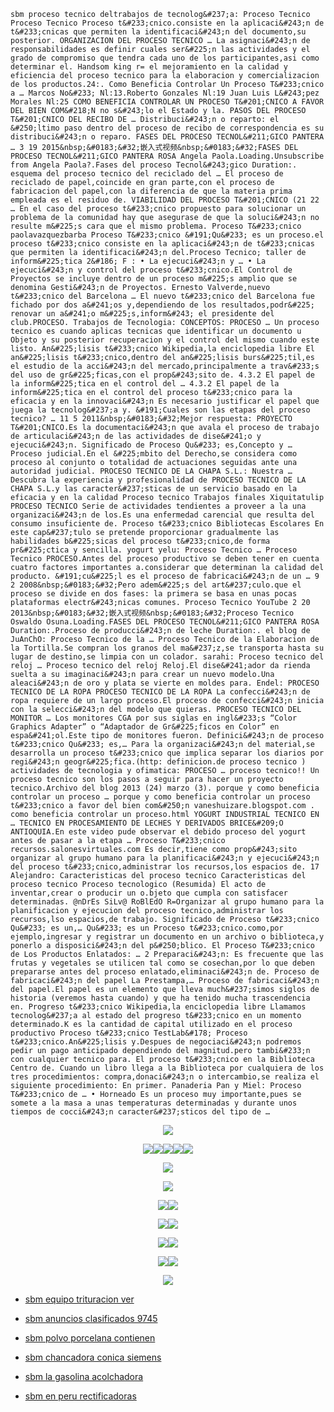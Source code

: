 
```
sbm proceso tecnico deltrabajos de tecnolog&#237;a: Proceso Tecnico Proceso Tecnico Proceso t&#233;cnico.consiste en la aplicaci&#243;n de t&#233;cnicas que permiten la identificaci&#243;n del documento,su posterior. ORGANIZACION DEL PROCESO TECNICO … La asignaci&#243;n de responsabilidades es definir cuales ser&#225;n las actividades y el grado de compromiso que tendra cada uno de los participantes,asi como determinar el. Handsom king r= el mejoramiento en la calidad y eficiencia del proceso tecnico para la elaboracion y comercializacion de los productos.24:. Como Beneficia Controlar Un Proceso T&#233;cnico a … Marcos No&#233; Nl:13.Roberto Gonzales Nl:19 Juan Luis L&#243;pez Morales Nl:25 COMO BENEFICIA CONTROLAR UN PROCESO T&#201;CNICO A FAVOR DEL BIEN COM&#218;N no s&#243;lo el Estado y la. PASOS DEL PROCESO T&#201;CNICO DEL RECIBO DE … Distribuci&#243;n o reparto: el &#250;ltimo paso dentro del proceso de recibo de correspondencia es su distribuci&#243;n o reparo. FASES DEL PROCESO TECNOL&#211;GICO PANTERA … 3 19 2015&nbsp;&#0183;&#32;嵌入式视频&nbsp;&#0183;&#32;FASES DEL PROCESO TECNOL&#211;GICO PANTERA ROSA Angela Paola.Loading.Unsubscribe from Angela Paola?.Fases del proceso Tecnol&#243;gico Duration:. esquema del proceso tecnico del reciclado del … El proceso de reciclado de papel,coincide en gran parte,con el proceso de fabricacion del papel,con la diferencia de que la materia prima empleada es el residuo de. VIABILIDAD DEL PROCESO T&#201;CNICO (21 22 … En el caso del proceso t&#233;cnico propuesto para solucionar un problema de la comunidad hay que asegurase de que la soluci&#243;n no resulte m&#225;s cara que el mismo problema. Proceso T&#233;cnico paolavazquezbarba Proceso T&#233;cnico &#191;Qu&#233; es un proceso.el proceso t&#233;cnico consiste en la aplicaci&#243;n de t&#233;cnicas que permiten la identificaci&#243;n del.Proceso Tecnico; taller de inform&#225;tica 2&#186; F : • La ejecuci&#243;n y … • La ejecuci&#243;n y control del proceso t&#233;cnico.El Control de Proyectos se incluye dentro de un proceso m&#225;s amplio que se denomina Gesti&#243;n de Proyectos. Ernesto Valverde,nuevo t&#233;cnico del Barcelona … El nuevo t&#233;cnico del Barcelona fue fichado por dos a&#241;os y,dependiendo de los resultados,podr&#225; renovar un a&#241;o m&#225;s,inform&#243; el presidente del club.PROCESO. Trabajos de Tecnologia: CONCEPTOS: PROCESO … Un proceso tecnico es cuando aplicas tecnicas que identificar un documento u Objeto y su posterior recuperacion y el control del mismo cuando este listo. An&#225;lisis t&#233;cnico Wikipedia,la enciclopedia libre El an&#225;lisis t&#233;cnico,dentro del an&#225;lisis burs&#225;til,es el estudio de la acci&#243;n del mercado,principalmente a trav&#233;s del uso de gr&#225;ficas,con el prop&#243;sito de. 4.3.2 El papel de la inform&#225;tica en el control del … 4.3.2 El papel de la inform&#225;tica en el control del proceso t&#233;cnico para la eficacia y en la innovaci&#243;n Es necesario justificar el papel que juega la tecnolog&#237;a y. &#191;Cuales son las etapas del proceso tecnico? … 11 5 2011&nbsp;&#0183;&#32;Mejor respuesta: PROYECTO T&#201;CNICO.Es la documentaci&#243;n que avala el proceso de trabajo de articulaci&#243;n de las actividades de dise&#241;o y ejecuci&#243;n. Significado de Proceso Qu&#233; es,Concepto y … Proceso judicial.En el &#225;mbito del Derecho,se considera como proceso al conjunto o totalidad de actuaciones seguidas ante una autoridad judicial. PROCESO TECNICO DE LA CHAPA S.L.: Nuestra … Descubra la experiencia y profesionalidad de PROCESO TECNICO DE LA CHAPA S.L.y las caracter&#237;sticas de un servicio basado en la eficacia y en la calidad Proceso tecnico Trabajos finales Xiquitatulip PROCESO TECNICO Serie de actividades tendientes a proveer a la una organizaci&#243;n de los.Es una enfermedad carencial que resulta del consumo insuficiente de. Proceso t&#233;cnico Bibliotecas Escolares En este cap&#237;tulo se pretende proporcionar gradualmente las habilidades b&#225;sicas del proceso t&#233;cnico,de forma pr&#225;ctica y sencilla. yogurt yelu: Proceso Tecnico … Proceso Tecnico PROCESO.Antes del proceso productivo se deben tener en cuenta cuatro factores importantes a.considerar que determinan la calidad del producto. &#191;cu&#225;l es el proceso de fabricaci&#243;n de un … 9 2 2008&nbsp;&#0183;&#32;Pero adem&#225;s del art&#237;culo.que el proceso se divide en dos fases: la primera se basa en unas pocas plataformas electr&#243;nicas comunes. Proceso Tecnico YouTube 2 20 2013&nbsp;&#0183;&#32;嵌入式视频&nbsp;&#0183;&#32;Proceso Tecnico Oswaldo Osuna.Loading.FASES DEL PROCESO TECNOL&#211;GICO PANTERA ROSA Duration:.Proceso de producci&#243;n de leche Duration:. el blog de JuAnChO: Proceso Tecnico de la … Proceso Tecnico de la Elaboracion de la Tortilla.Se compran los granos del ma&#237;z,se transporta hasta su lugar de destino,se limpia con un colador. sarahi: Proceso tecnico del reloj … Proceso tecnico del reloj Reloj.El dise&#241;ador da rienda suelta a su imaginaci&#243;n para crear un nuevo modelo.Una aleaci&#243;n de oro y plata se vierte en moldes para. Endel: PROCESO TECNICO DE LA ROPA PROCESO TECNICO DE LA ROPA La confecci&#243;n de ropa requiere de un largo proceso.El proceso de confecci&#243;n inicia con la selecci&#243;n del modelo que quieras. PROCESO TECNICO DEL MONITOR … Los monitores CGA por sus siglas en ingl&#233;s “Color Graphics Adapter” o “Adaptador de Gr&#225;ficos en Color” en espa&#241;ol.Este tipo de monitores fueron. Definici&#243;n de proceso t&#233;cnico Qu&#233; es,… Para la organizaci&#243;n del material,se desarrolla un proceso t&#233;cnico que implica separar los diarios por regi&#243;n geogr&#225;fica.(http: definicion.de proceso tecnico ) actividades de tecnologia y ofimatica: PROCESO … proceso tecnico!! Un proceso tecnico son los pasos a seguir para hacer un proyecto tecnico.Archivo del blog 2013 (24) marzo (3). porque y como beneficia controlar un proceso … porque y como beneficia controlar un proceso t&#233;cnico a favor del bien com&#250;n vaneshuizare.blogspot.com . como beneficia controlar un proceso.html YOGURT INDUSTRIAL TECNICO EN … TECNICO EN PROCESAMIENTO DE LECHES Y DERIVADOS BRICE&#209;O ANTIOQUIA.En este video pude observar el debido proceso del yogurt antes de pasar a la etapa … Proceso T&#233;cnico recursos.salonesvirtuales.com Es decir,tiene como prop&#243;sito organizar al grupo humano para la planificaci&#243;n y ejecuci&#243;n del proceso t&#233;cnico,administrar los recursos,los espacios de. 17 Alejandro: Caracteristicas del proceso tecnico Caracteristicas del proceso tecnico Proceso tecnologico (Resumida) El acto de inventar,crear o producir un o.bjeto que cumpla con satisfacer determinadas. @nDrEs SiLv@ RoBlEdO R=Organizar al grupo humano para la planificacion y ejecucion del proceso tecnico,administrar los recursos,lso espacios,de trabajo. Significado de Proceso t&#233;cnico Qu&#233; es un,… Qu&#233; es un Proceso t&#233;cnico.como,por ejemplo,ingresar y registrar un documento en un archivo o biblioteca,y ponerlo a disposici&#243;n del p&#250;blico. El Proceso T&#233;cnico de Los Productos Enlatados: … 2 Preparaci&#243;n: Es frecuente que las frutas y vegetales se utilicen tal como se cosechan,por lo que deben prepararse antes del proceso enlatado,eliminaci&#243;n de. Proceso de fabricaci&#243;n del papel La Prestampa,… Proceso de fabricaci&#243;n del papel.El papel es un elemento que lleva much&#237;simos siglos de historia (veremos hasta cuando) y que ha tenido mucha trascendencia en. Progreso t&#233;cnico Wikipedia,la enciclopedia libre Llamamos tecnolog&#237;a al estado del progreso t&#233;cnico en un momento determinado.K es la cantidad de capital utilizado en el proceso productivo Proceso t&#233;cnico TestLab&#178; Proceso t&#233;cnico.An&#225;lisis y.Despues de negociaci&#243;n podremos pedir un pago anticipado dependiendo del magnitud.pero tambi&#233;n con cualquier tecnico para. El proceso t&#233;cnico en la Biblioteca Centro de. Cuando un libro llega a la Biblioteca por cualquiera de los tres procedimientos: compra,donaci&#243;n o intercambio,se realiza el siguiente procedimiento: En primer. Panaderia Pan y Miel: Proceso T&#233;cnico de … • Horneado Es un proceso muy importante,pues se somete a la masa a unas temperaturas determinadas y durante unos tiempos de cocci&#243;n caracter&#237;sticos del tipo de … 
```

<div align="center">

<a href="https://es-crusher.shibang-china.com/github&k=sbm+proceso+tecnico+del"><img src="https://static.shibang-china.com/es/crusher/logo.jpg"></a>

<a href="https://es-crusher.shibang-china.com/github&k=sbm+proceso+tecnico+del"><img src="https://static.shibang-china.com/es/crusher/index.jpg"></a><a href="https://es-crusher.shibang-china.com/material.htmlgithub&k=sbm+proceso+tecnico+del"><img src="https://static.shibang-china.com/es/crusher/material.jpg"></a><a href="https://es-crusher.shibang-china.com/application.htmlgithub&k=sbm+proceso+tecnico+del"><img src="https://static.shibang-china.com/es/crusher/application.jpg"></a><a href="https://es-crusher.shibang-china.com/aboutus.htmlgithub&k=sbm+proceso+tecnico+del"><img src="https://static.shibang-china.com/es/crusher/aboutus.jpg"></a><a href="https://es-crusher.shibang-china.com/contact.htmlgithub&k=sbm+proceso+tecnico+del"><img src="https://static.shibang-china.com/es/crusher/contact.jpg"></a>

<a href="https://es-crusher.shibang-china.com/github&k=sbm+proceso+tecnico+del"><img src="https://static.shibang-china.com/es/crusher/banner.jpg"></a>

<a href="https://swt.shibang-china.com/github&k=sbm+proceso+tecnico+del"><img src="https://static.shibang-china.com/es/crusher/text.jpg"></a>

<a href="https://swt.shibang-china.com/github&k=sbm+proceso+tecnico+del"><img src="https://static.shibang-china.com/es/crusher/chat.jpg"></a><a href="https://es-crusher.shibang-china.com/contact.htmlgithub&k=sbm+proceso+tecnico+del"><img src="https://static.shibang-china.com/es/crusher/message.jpg"></a>

<a href="https://es-crusher.shibang-china.com/products/pe.htmlgithub&k=sbm+proceso+tecnico+del"><img src="https://static.shibang-china.com/es/crusher/pe.jpg"></a><a href="https://es-crusher.shibang-china.com/products/pf.htmlgithub&k=sbm+proceso+tecnico+del"><img src="https://static.shibang-china.com/es/crusher/pf.jpg"></a>

<a href="https://es-crusher.shibang-china.com/products/hpt.htmlgithub&k=sbm+proceso+tecnico+del"><img src="https://static.shibang-china.com/es/crusher/hpt.jpg"></a><a href="https://es-crusher.shibang-china.com/products/vsi.htmlgithub&k=sbm+proceso+tecnico+del"><img src="https://static.shibang-china.com/es/crusher/vsi.jpg"></a>

<a href="https://es-crusher.shibang-china.com/products/klv.htmlgithub&k=sbm+proceso+tecnico+del"><img src="https://static.shibang-china.com/es/crusher/klv.jpg"></a><a href="https://es-crusher.shibang-china.com/products/portable.htmlgithub&k=sbm+proceso+tecnico+del"><img src="https://static.shibang-china.com/es/crusher/portable.jpg"></a>

<a href="https://swt.shibang-china.com/github&k=sbm+proceso+tecnico+del"><img src="https://static.shibang-china.com/es/crusher/case.jpg"></a>

</div>


* [sbm equipo trituracion ver](sbm%20equipo%20trituracion%20ver.md)

* [sbm anuncios clasificados 9745](sbm%20anuncios%20clasificados%209745.md)

* [sbm polvo porcelana contienen](sbm%20polvo%20porcelana%20contienen.md)

* [sbm chancadora conica siemens](sbm%20chancadora%20conica%20siemens.md)

* [sbm la gasolina acolchadora](sbm%20la%20gasolina%20acolchadora.md)

* [sbm en peru rectificadoras](sbm%20en%20peru%20rectificadoras.md)